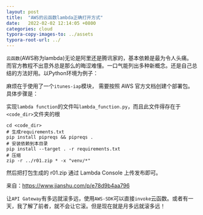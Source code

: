 ```yaml
---
layout: post
title:  "AWS的云函数lambda正确打开方式"
date:   2022-02-02 12:14:05 +0800
categories: cloud
typora-copy-images-to: ../assets
typora-root-url: ../
---
```



`云函数`(AWS称为lambda)无论是阿里还是腾讯家的，基本依赖是最为令人头痛。而官方教程不出意外总是那么的晦涩难懂。一口气能列出多种新概念。还是自己总结的方法好用。以Python环境为例子：

麻烦在于使用了一个`itunes-iap`模块， 需要按照 AWS 官方文档创建个部署包。
具体步骤是：

实现`lambda function`的文件叫`lambda_function.py`，而且此文件得存在于`<code_dir>`文件夹的根
```shell
cd <code_dir>
# 生成requirements.txt
pip install pipreqs && pipreqs .
# 安装依赖到本目录
pip install --target . -r requirements.txt
# 压缩
zip -r ../r01.zip * -x "venv/*"
```
然后把打包生成的 r01.zip 通过 Lambda Console 上传发布即可。

来自：https://www.jianshu.com/p/e78d9b4aa796

让`API Gateway`有多远就滚多远，使用`AWS-SDK`可以直接`invoke`云函数。或者有一天，我了解了前者，就不会让它滚。但是现在就是月多远就滚多远！
